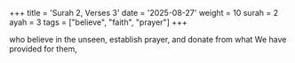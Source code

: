+++
title = 'Surah 2, Verses 3'
date = '2025-08-27'
weight = 10
surah = 2
ayah = 3
tags = ["believe", "faith", "prayer"]
+++

who believe in the unseen, establish prayer, and donate from what We have provided for them,